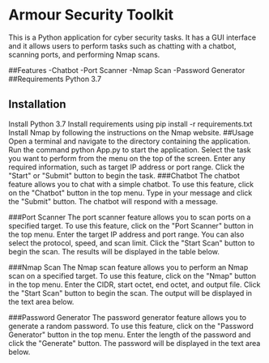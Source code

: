 # Armour Security Toolkit


This is a Python application for cyber security tasks. It has a GUI interface and it allows users to perform tasks such as chatting with a chatbot, scanning ports, and performing Nmap scans.

##Features
-Chatbot
-Port Scanner
-Nmap Scan
-Password Generator
##Requirements
Python 3.7

## Installation
Install Python 3.7
Install requirements using pip install -r requirements.txt
Install Nmap by following the instructions on the Nmap website.
##Usage
Open a terminal and navigate to the directory containing the application.
Run the command python App.py to start the application.
Select the task you want to perform from the menu on the top of the screen.
Enter any required information, such as target IP address or port range.
Click the "Start" or "Submit" button to begin the task.
###Chatbot
The chatbot feature allows you to chat with a simple chatbot. To use this feature, click on the "Chatbot" button in the top menu. Type in your message and click the "Submit" button. The chatbot will respond with a message.

###Port Scanner
The port scanner feature allows you to scan ports on a specified target. To use this feature, click on the "Port Scanner" button in the top menu. Enter the target IP address and port range. You can also select the protocol, speed, and scan limit. Click the "Start Scan" button to begin the scan. The results will be displayed in the table below.

###Nmap Scan
The Nmap scan feature allows you to perform an Nmap scan on a specified target. To use this feature, click on the "Nmap" button in the top menu. Enter the CIDR, start octet, end octet, and output file. Click the "Start Scan" button to begin the scan. The output will be displayed in the text area below.

###Password Generator
The password generator feature allows you to generate a random password. To use this feature, click on the "Password Generator" button in the top menu. Enter the length of the password and click the "Generate" button. The password will be displayed in the text area below.
